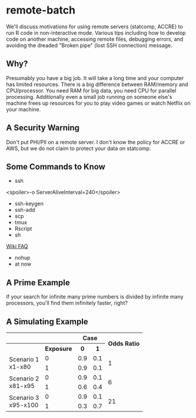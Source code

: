 # remote-batch

We'll discuss motivations for using remote servers (statcomp, ACCRE) to run R code in non-interactive mode. Various tips including how to develop code on another machine, accessing remote files, debugging errors, and avoiding the dreaded "Broken pipe" (lost SSH connection) message.

## Why?

Presumably you have a big job.  It will take a long time and your computer has limited resources.
There is a big difference between RAM/memory and CPU/processor.
You need RAM for big data, you need CPU for parallel processing.
Additionally even a small job running on someone else's machine frees up resources for you to play video games or watch Netflix on your machine.

## A Security Warning

Don't put PHI/PII on a remote server.  I don't know the policy for ACCRE or AWS, but we do not claim to protect your data on statcomp.

## Some Commands to Know

* ssh

&lt;spoiler>-o ServerAliveInterval=240&lt;/spoiler>

* ssh-keygen
* ssh-add
* scp
* tmux
* Rscript
* sh

[Wiki FAQ](http://biostat.mc.vanderbilt.edu/wiki/Main/FrequentlyAskedQuestionsFAQ#How_do_I_run_my_R_program_as_a_batch_job_63)

* nohup
* at now

## A Prime Example

If your search for infinite many prime numbers is divided by infinite many processors, you'll find them infinitely faster, right?

## A Simulating Example

<table>
<tr><th colspan='2'></th><th colspan='2'>Case</th><th rowspan='2'>Odds Ratio</th></tr>
<tr><th></th><th>Exposure</th><th>0</th><th>1</th></tr>
<tr><td rowspan='2'>Scenario 1<br/>x1-x80</td><td>0</td><td>0.9</td><td>0.1</td><td rowspan='2'>1</td></tr>
<tr><td>1</td><td>0.9</td><td>0.1</td></tr>
<tr><td rowspan='2'>Scenario 2<br/>x81-x95</td><td>0</td><td>0.9</td><td>0.1</td><td rowspan='2'>6</td></tr>
<tr><td>1</td><td>0.6</td><td>0.4</td></tr>
<tr><td rowspan='2'>Scenario 3<br/>x95-x100</td><td>0</td><td>0.9</td><td>0.1</td><td rowspan='2'>21</td></tr>
<tr><td>1</td><td>0.3</td><td>0.7</td></tr>
</table>
